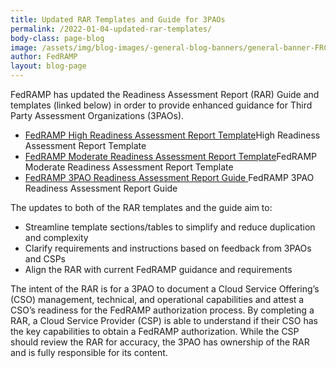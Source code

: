 ```yaml
---
title: Updated RAR Templates and Guide for 3PAOs
permalink: /2022-01-04-updated-rar-templates/
body-class: page-blog
image: /assets/img/blog-images/-general-blog-banners/general-banner-FRConnect.png
author: FedRAMP
layout: blog-page
---
```

FedRAMP has updated the Readiness Assessment Report (RAR) Guide and templates (linked below) in order to provide enhanced guidance for Third Party Assessment Organizations (3PAOs).

- <a href="https://www.fedramp.gov/assets/resources/documents/CSP_JAB_P-ATO_Prioritization_Criteria_and_Guidance.pdf">FedRAMP High Readiness Assessment Report Template</a>High Readiness Assessment Report Template 
- <a href="https://www.fedramp.gov/assets/resources/documents/CSP_JAB_P-ATO_Prioritization_Criteria_and_Guidance.pdf">FedRAMP Moderate Readiness Assessment Report Template</a>FedRAMP Moderate Readiness Assessment Report Template
- <a href="https://www.fedramp.gov/assets/resources/documents/CSP_JAB_P-ATO_Prioritization_Criteria_and_Guidance.pdf">FedRAMP 3PAO Readiness Assessment Report Guide </a>FedRAMP 3PAO Readiness Assessment Report Guide 

The updates to both of the RAR templates and the guide aim to:

- Streamline template sections/tables to simplify and reduce duplication and complexity
- Clarify requirements and instructions based on feedback from 3PAOs and CSPs 
- Align the RAR with current FedRAMP guidance and requirements  

The intent of the RAR is for a 3PAO to document a Cloud Service Offering’s (CSO) management, technical, and operational capabilities and attest a CSO’s readiness for the FedRAMP authorization process. By completing a RAR, a Cloud Service Provider (CSP) is able to understand if their CSO has the key capabilities to obtain a FedRAMP authorization. While the CSP should review the RAR for accuracy, the 3PAO has ownership of the RAR and is fully responsible for its content. 
